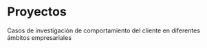 # Proyectos
Casos de investigación de comportamiento del cliente en diferentes ámbitos empresariales 
